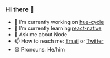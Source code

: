 ### Hi there 👋

- 🔭 I’m currently working on [hue-cycle](https://github.com/nicholasodonnell/hue-cycle)
- 🌱 I’m currently learning [react-native](https://github.com/facebook/react-native)
- 💬 Ask me about Node
- 📫 How to reach me: [Email](mailto:nicholas@nicholasodonnell.com) or [Twitter](https://twitter.com/nicholasodo)
- 😄 Pronouns: He/him

<!--
- 🔭 I’m currently working on ...
- 🌱 I’m currently learning ...
- 👯 I’m looking to collaborate on ...
- 🤔 I’m looking for help with ...
- 💬 Ask me about ...
- 📫 How to reach me: ...
- 😄 Pronouns: ...
- ⚡ Fun fact: ...
-->
